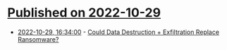 # [Published on 2022-10-29](index.md)

* [2022-10-29, 16:34:00](https://yro.slashdot.org/story/22/10/29/0344247/could-data-destruction--exfiltration-replace-ransomware?utm_source=rss1.0mainlinkanon&utm_medium=feed) - [Could Data Destruction + Exfiltration Replace Ransomware?](https://yro.slashdot.org/story/22/10/29/0344247/could-data-destruction--exfiltration-replace-ransomware?utm_source=rss1.0mainlinkanon&utm_medium=feed)
